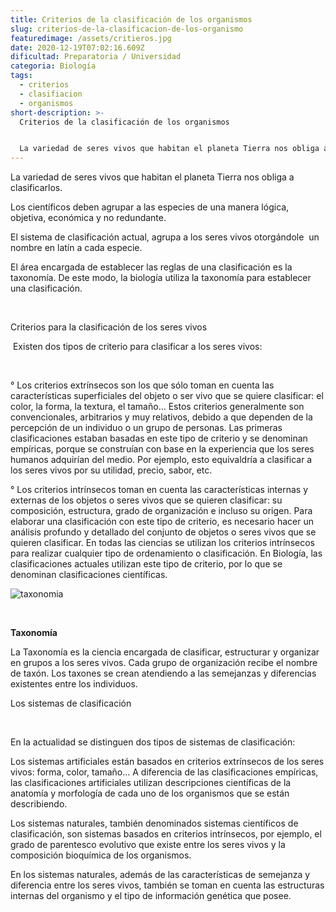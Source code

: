 ```yaml
---
title: Criterios de la clasificación de los organismos
slug: criterios-de-la-clasificacion-de-los-organismo
featuredimage: /assets/critieros.jpg
date: 2020-12-19T07:02:16.609Z
dificultad: Preparatoria / Universidad
categoria: Biología
tags:
  - criterios
  - clasifiacion
  - organismos
short-description: >-
  Criterios de la clasificación de los organismos


  La variedad de seres vivos que habitan el planeta Tierra nos obliga a clasificarlos.
---
```

La variedad de seres vivos que habitan el planeta Tierra nos obliga a clasificarlos.

Los científicos deben agrupar a las especies de una manera lógica, objetiva, económica y no redundante.

El sistema de clasificación actual, agrupa a los seres vivos otorgándole  un nombre en latín a cada especie.

El área encargada de establecer las reglas de una clasificación es la taxonomía. De este modo, la biología utiliza la taxonomía para establecer una clasificación.

</br>

Criterios para la clasificación de los seres vivos

 Existen dos tipos de criterio para clasificar a los seres vivos:

</br>

° Los criterios extrínsecos son los que sólo toman en cuenta las características superficiales del objeto o ser vivo que se quiere clasificar: el color, la forma, la textura, el tamaño... Estos criterios generalmente son convencionales, arbitrarios y muy relativos, debido a que dependen de la percepción de un individuo o un grupo de personas. Las primeras clasificaciones estaban basadas en este tipo de criterio y se denominan empíricas, porque se construían con base en la experiencia que los seres humanos adquirían del medio. Por ejemplo, esto equivaldría a clasificar a los seres vivos por su utilidad, precio, sabor, etc.

° Los criterios intrínsecos toman en cuenta las características internas y externas de los objetos o seres vivos que se quieren clasificar: su composición, estructura, grado de organización e incluso su origen. Para elaborar una clasificación con este tipo de criterio, es necesario hacer un análisis profundo y detallado del conjunto de objetos o seres vivos que se quieren clasificar. En todas las ciencias se utilizan los criterios intrínsecos para realizar cualquier tipo de ordenamiento o clasificación. En Biología, las clasificaciones actuales utilizan este tipo de criterio, por lo que se denominan clasificaciones científicas.

![taxonomia](/assets/taxonomia.jpg "taxonomia")

</br>

**Taxonomía**

La Taxonomía es la ciencia encargada de clasificar, estructurar y organizar en grupos a los seres vivos. Cada grupo de organización recibe el nombre de taxón. Los taxones se crean atendiendo a las semejanzas y diferencias existentes entre los individuos.

Los sistemas de clasificación

 

En la actualidad se distinguen dos tipos de sistemas de clasificación:



Los sistemas artificiales están basados en criterios extrínsecos de los seres vivos: forma, color, tamaño... A diferencia de las clasificaciones empíricas, las clasificaciones artificiales utilizan descripciones científicas de la anatomía y morfología de cada uno de los organismos que se están describiendo.

Los sistemas naturales, también denominados sistemas científicos de clasificación, son sistemas basados en criterios intrínsecos, por ejemplo, el grado de parentesco evolutivo que existe entre los seres vivos y la composición bioquímica de los organismos.

En los sistemas naturales, además de las características de semejanza y diferencia entre los seres vivos, también se toman en cuenta las estructuras internas del organismo y el tipo de información genética que posee.